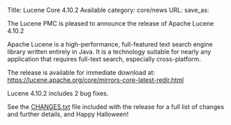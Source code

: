 Title: Lucene Core 4.10.2 Available
category: core/news
URL: 
save_as: 

The Lucene PMC is pleased to announce the release of Apache Lucene 4.10.2

Apache Lucene is a high-performance, full-featured text search engine
library written entirely in Java. It is a technology suitable for nearly
any application that requires full-text search, especially cross-platform.

The release is available for immediate download at:
 <https://lucene.apache.org/core/mirrors-core-latest-redir.html>

Lucene 4.10.2 includes 2 bug fixes.

See the [CHANGES.txt](/core/4_10_2/changes/Changes.html) file included with the
release for a full list of changes and further details, and Happy Halloween!

